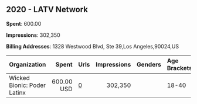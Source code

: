 ## 2020 - LATV Network 
**Spent**: 600.00

**Impressions**: 302,350

**Billing Addresses**: 1328 Westwood Blvd, Ste 39,Los Angeles,90024,US

|Organization|Spent|Urls|Impressions|Genders|Age Brackets|Country Codes|
|:---|---:|:---|---:|:---|:---|:---|
|Wicked Bionic: Poder Latinx|600.00 USD|[0](https://www.snap.com/political-ads/asset/63ab80731e529cbcb1a559b079093f960223a6c7671753dc9b0a180d6becb1b6?mediaType=mp4)|302,350||18-40|united states|

